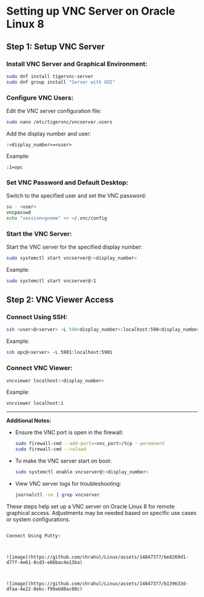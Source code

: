 

# Setting up VNC Server on Oracle Linux 8

## Step 1: Setup VNC Server

### Install VNC Server and Graphical Environment:

```bash
sudo dnf install tigervnc-server
sudo dnf group install "Server with GUI"
```

### Configure VNC Users:

Edit the VNC server configuration file:

```bash
sudo nano /etc/tigervnc/vncserver.users
```

Add the display number and user:

```plaintext
:<display_number>=<user>
```

Example:

```plaintext
:1=opc
```

### Set VNC Password and Default Desktop:

Switch to the specified user and set the VNC password:

```bash
su - <user>
vncpasswd
echo "session=gnome" >> ~/.vnc/config
```

### Start the VNC Server:

Start the VNC server for the specified display number:

```bash
sudo systemctl start vncserver@:<display_number>
```

Example:

```bash
sudo systemctl start vncserver@:1
```

## Step 2: VNC Viewer Access

### Connect Using SSH:

```bash
ssh <user>@<server> -L 590<display_number>:localhost:590<display_number>
```

Example:

```bash
ssh opc@<server> -L 5901:localhost:5901
```

### Connect VNC Viewer:

```bash
vncviewer localhost:<display_number>
```

Example:

```bash
vncviewer localhost:1
```

---

**Additional Notes:**

- Ensure the VNC port is open in the firewall:

  ```bash
  sudo firewall-cmd --add-port=<vnc_port>/tcp --permanent
  sudo firewall-cmd --reload
  ```

- To make the VNC server start on boot:

  ```bash
  sudo systemctl enable vncserver@:<display_number>
  ```

- View VNC server logs for troubleshooting:

  ```bash
  journalctl -xe | grep vncserver
  ```

These steps help set up a VNC server on Oracle Linux 8 for remote graphical access. Adjustments may be needed based on specific use cases or system configurations.
```

Connect Using Putty:



![image](https://github.com/chrahul/Linux/assets/14847377/be8269d1-d77f-4e61-8cd3-e86bac4e13ba)



![image](https://github.com/chrahul/Linux/assets/14847377/b139633d-dfaa-4e22-8ebc-f99ab08ac88c)

